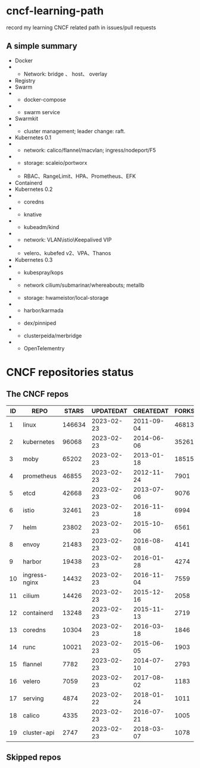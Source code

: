 # cncf-learning-path
record my learning CNCF related path in issues/pull requests

## A simple summary
- Docker
- - Network: bridge 、 host、 overlay
- Registry
- Swarm
- - docker-compose
- - swarm service
- Swarmkit
- - cluster management; leader change: raft.
- Kubernetes 0.1
- - network: calico/flannel/macvlan; ingress/nodeport/F5
- - storage: scaleio/portworx
- - RBAC、RangeLimit、HPA、Prometheus、EFK
- Containerd
- Kubernetes 0.2
- - coredns
- - knative
- - kubeadm/kind
- - network: VLAN\istio\Keepalived VIP
- - velero、kubefed v2、VPA、Thanos
- Kubernetes 0.3
- - kubespray/kops
- - network cilium/submarinar/whereabouts; metallb
- - storage: hwameistor/local-storage
- - harbor/karmada
- - dex/pinniped
- - clusterpeida/merbridge
- - OpenTelementry

# CNCF repositories status
<!--START_SECTION:github_repos-->
## The CNCF repos
| ID |     REPO      | STARS  | UPDATEDAT  | CREATEDAT  | FORKSCOUNT |
|----|---------------|--------|------------|------------|------------|
|  1 | linux         | 146634 | 2023-02-23 | 2011-09-04 |      46813 |
|  2 | kubernetes    |  96068 | 2023-02-23 | 2014-06-06 |      35261 |
|  3 | moby          |  65202 | 2023-02-23 | 2013-01-18 |      18515 |
|  4 | prometheus    |  46855 | 2023-02-23 | 2012-11-24 |       7901 |
|  5 | etcd          |  42668 | 2023-02-23 | 2013-07-06 |       9076 |
|  6 | istio         |  32461 | 2023-02-23 | 2016-11-18 |       6994 |
|  7 | helm          |  23802 | 2023-02-23 | 2015-10-06 |       6561 |
|  8 | envoy         |  21483 | 2023-02-23 | 2016-08-08 |       4141 |
|  9 | harbor        |  19438 | 2023-02-23 | 2016-01-28 |       4274 |
| 10 | ingress-nginx |  14432 | 2023-02-23 | 2016-11-04 |       7559 |
| 11 | cilium        |  14426 | 2023-02-23 | 2015-12-16 |       2058 |
| 12 | containerd    |  13248 | 2023-02-23 | 2015-11-13 |       2719 |
| 13 | coredns       |  10304 | 2023-02-23 | 2016-03-18 |       1846 |
| 14 | runc          |  10021 | 2023-02-23 | 2015-06-05 |       1903 |
| 15 | flannel       |   7782 | 2023-02-23 | 2014-07-10 |       2793 |
| 16 | velero        |   7059 | 2023-02-23 | 2017-08-02 |       1183 |
| 17 | serving       |   4874 | 2023-02-22 | 2018-01-24 |       1011 |
| 18 | calico        |   4335 | 2023-02-23 | 2016-07-21 |       1005 |
| 19 | cluster-api   |   2747 | 2023-02-23 | 2018-03-07 |       1078 |



## Skipped repos
<!--END_SECTION:github_repos-->

